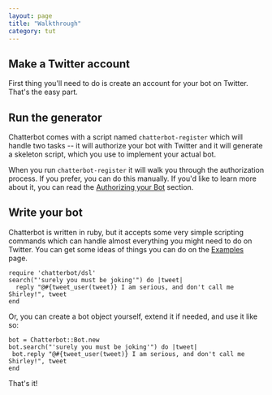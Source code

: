 ```yaml
---
layout: page
title: "Walkthrough"
category: tut
---
```


Make a Twitter account
----------------------

First thing you'll need to do is create an account for your bot on
Twitter.  That's the easy part.

Run the generator
-----------------

Chatterbot comes with a script named `chatterbot-register` which will
handle two tasks -- it will authorize your bot with Twitter and it
will generate a skeleton script, which you use to implement your
actual bot.

When you run `chatterbot-register` it will walk you through the
authorization process. If you prefer, you can do this manually. If
you'd like to learn more about it, you can read the
[Authorizing your Bot](setup.html) section.

Write your bot
--------------

Chatterbot is written in ruby, but it accepts some very simple
scripting commands which can handle almost everything you might need
to do on Twitter.  You can get some ideas of things you can do on the
[Examples](examples.html) page.

    require 'chatterbot/dsl'
    search("'surely you must be joking'") do |tweet|
      reply "@#{tweet_user(tweet)} I am serious, and don't call me Shirley!", tweet
    end

Or, you can create a bot object yourself, extend it if needed, and use it like so:

    bot = Chatterbot::Bot.new
    bot.search("'surely you must be joking'") do |tweet|
     bot.reply "@#{tweet_user(tweet)} I am serious, and don't call me Shirley!", tweet
    end

That's it!
